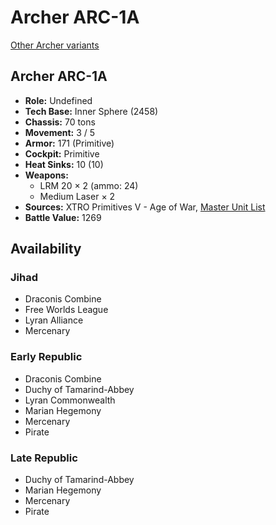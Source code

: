 # Archer ARC-1A

[Other Archer variants](../archer.md)

## Archer ARC-1A
- **Role:** Undefined
- **Tech Base:** Inner Sphere (2458)
- **Chassis:** 70 tons
- **Movement:** 3 / 5
- **Armor:** 171 (Primitive)
- **Cockpit:** Primitive
- **Heat Sinks:** 10 (10)
- **Weapons:**
  - LRM 20 × 2 (ammo: 24)
  - Medium Laser × 2
- **Sources:** XTRO Primitives V - Age of War, [Master Unit List](http://masterunitlist.info/Unit/Details/3721/archer-arc-1a)
- **Battle Value:** 1269

## Availability

### Jihad
- Draconis Combine
- Free Worlds League
- Lyran Alliance
- Mercenary

### Early Republic
- Draconis Combine
- Duchy of Tamarind-Abbey
- Lyran Commonwealth
- Marian Hegemony
- Mercenary
- Pirate

### Late Republic
- Duchy of Tamarind-Abbey
- Marian Hegemony
- Mercenary
- Pirate

